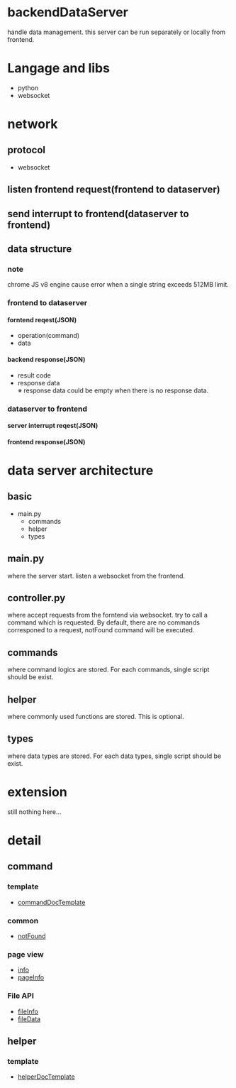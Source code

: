 
# backendDataServer
 handle data management. this server can be run separately or locally from frontend. 

# Langage and libs
- python
- websocket

# network
## protocol
- websocket

## listen frontend request(frontend to dataserver)

## send interrupt to frontend(dataserver to frontend)

## data structure
### note
 chrome JS v8 engine cause error when a single string exceeds 512MB limit.
### frontend to dataserver
#### forntend reqest(JSON)
- operation(command)
- data
#### backend response(JSON)
- result code
- response data  
※ response data could be empty when there is no response data.

### dataserver to frontend
#### server interrupt reqest(JSON)

#### frontend response(JSON)



# data server architecture
## basic
- main.py
    - commands
    - helper
    - types

## main.py
 where the server start. listen a websocket from the frontend.

## controller.py
 where accept requests from the forntend via websocket. try to call a command which is requested. By default, there are no commands corresponed to a request, notFound command will be executed. 

## commands
 where command logics are stored. For each commands, single script should be exist. 

## helper
 where commonly used functions are stored. This is optional.

## types
 where data types are stored. For each data types, single script should be exist.



# extension
 still nothing here...


# detail
## command
### template
- [commandDocTemplate](./basicCommand/commandDocTemplate.md)
### common
- [notFound](./basicCommand/notFound.md)
### page view
- [info](./basicCommand/info.md)
- [pageInfo](./basicCommand/pageInfo.md)
### File API
- [fileInfo](./basicCommand/fileInfo.md)
- [fileData](./basicCommand/fileData.md)


## helper
### template
- [helperDocTemplate](./basicHelper/helperDocTemplate.md)